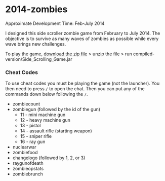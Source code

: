 # 2014-zombies

Approximate Development Time: Feb-July 2014

I designed this side scroller zombie game from February to July 2014. The objective is to survive as many waves of zombies as possible
while every wave brings new challenges.

To play the game, [download the zip file](https://github.com/LaL872k/2014-zombies/archive/master.zip) > unzip the file > run 
compiled-version/Side_Scrolling_Game.jar

### Cheat Codes

To use cheat codes you must be playing the game (not the launcher). You then need to press `/` to open the chat. Then you can put any 
of the commands down below following the `/`.

 - zombiecount
 - zombiegun (followed by the id of the gun)
   - 11 - mini machine gun
   - 12 - heavy machine gun
   - 13 - pistol
   - 14 - assault rifle (starting weapon)
   - 15 - sniper rifle
   - 16 - ray gun
 - nuclearwar
 - zombiefood
 - changelogo (followed by 1, 2, or 3)
 - raygunofdeath
 - zombieopstats
 - zombiebrunch

